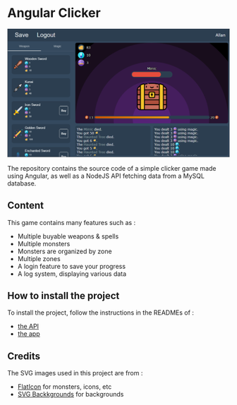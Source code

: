 # Angular Clicker

![Game screenshot](/media/game.png)

The repository contains the source code of a simple clicker game made using Angular, as well as a NodeJS API fetching data from a MySQL database.

## Content

This game contains many features such as :
- Multiple buyable weapons & spells
- Multiple monsters
- Monsters are organized by zone
- Multiple zones
- A login feature to save your progress
- A log system, displaying various data

## How to install the project

To install the project, follow the instructions in the READMEs of :

 - [the API](https://github.com/demarbre1u/angular-clicker/blob/main/api/README.md)
 - [the app](https://github.com/demarbre1u/angular-clicker/blob/main/app/README.md)
 
## Credits

The SVG images used in this project are from : 
- [FlatIcon](https://www.flaticon.com/) for monsters, icons, etc
- [SVG Backkgrounds](https://www.svgbackgrounds.com/) for backgrounds
